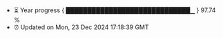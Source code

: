 - ⏳ Year progress { █████████████████████████████▁ } 97.74 %
- ⏰ Updated on Mon, 23 Dec 2024 17:18:39 GMT

